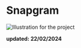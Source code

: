 # Snapgram

![Illustration for the project](https://i.ibb.co/Mgn1yj5/int.png)

<b>updated: 22/02/2024</b>
